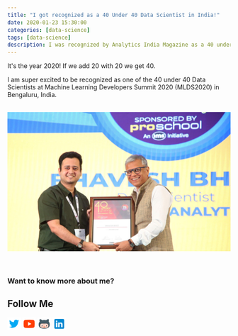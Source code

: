 ```yaml
---
title: "I got recognized as a 40 Under 40 Data Scientist in India!"
date: 2020-01-23 15:30:00
categories: [data-science]
tags: [data-science]
description: I was recognized by Analytics India Magazine as a 40 under 40 Data Scientists at Machine Learning Developer Summit 2020 (MLDS2020) in India.
---
```


It's the year 2020! If we add 20 with 20 we get 40.

I am super excited to be recognized as one of the 40 under 40 Data Scientists at Machine Learning Developers Summit 2020 (MLDS2020) in Bengaluru, India.

&nbsp;  
![40Under40Image](/assets/images/40Under40Bhavesh.JPG)  
<!--**Image Credits: Courtesy Google Developer Experts**-->
&nbsp;  


### Want to know more about me?
## Follow Me
<a href="https://twitter.com/_bhaveshbhatt" target="_blank"><img class="ai-subscribed-social-icon" src="/assets/images/tw.png" width="30"></a>
<a href="https://www.youtube.com/bhaveshbhatt8791/" target="_blank"><img class="ai-subscribed-social-icon" src="/assets/images/ytb.png" width="30"></a>
<a href="https://github.com/bhattbhavesh91" target="_blank"><img class="ai-subscribed-social-icon" src="/assets/images/gthb.png" width="30"></a>
<a href="https://www.linkedin.com/in/bhattbhavesh91/" target="_blank"><img class="ai-subscribed-social-icon" src="/assets/images/lnkdn.png" width="30"></a>